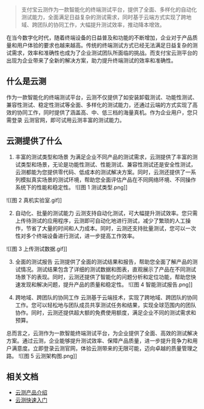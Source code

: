 >支付宝云测作为一款智能化的终端测试平台，提供了全面、多样化的自动化测试能力，全面满足日益复杂的测试需求，同时基于云端方式实现了跨地域、跨团队的协同工作，大幅提升测试效率，推动降本增效。

在当今数字化时代，随着终端设备的日益普及和功能的不断增加，企业对于产品质量和用户体验的要求也越来越高。传统的终端测试方式已经无法满足日益复杂的测试需求，效率和准确性也成为了企业测试团队所面临的挑战。而支付宝云测平台的出现为企业带来了全新的解决方案，助力提升终端测试的效率和准确性。

## 什么是云测
作为一款智能化的终端测试平台，云测不仅提供了如安装卸载测试、功能性测试、兼容性测试、稳定性测试等全面、多样化的测试能力，还通过云端的方式实现了高效的协同工作，同时提供了涵盖高、中、低三档的海量真机。作为企业用户，您只需登录 云测官网，即可试用云测丰富的测试能力。

## 云测提供了什么
1. 丰富的测试类型和场景
为满足企业不同产品的测试需求，云测提供了丰富的测试类型和场景，无论是功能性测试、性能测试、兼容性测试还是安全性测试，云测都能为您提供零代码、低成本的测试解决方案。同时，云测还提供了一系列模拟真实场景的测试环境，帮助您全面评估产品在不同网络环境、不同操作系统下的性能和稳定性。
![[图 1 测试类型.png]]


![[图 2 真机实验室.gif]]

2. 自动化、批量的测试能力
云测支持自动化测试，可大幅提升测试效率。您只需上传待测试的应用程序，云测即可自动化地进行测试，减少了繁琐的人工操作，节省了大量的时间和人力成本。同时，云测还支持批量测试，您可以一次性对多个终端设备进行测试，进一步提高工作效率。

![[图 3 上传测试数据.gif]]

3. 全面的测试报告
云测提供了全面的测试结果和报告，帮助您全面了解产品的测试情况。测试结果包含了详细的测试数据和图表，直观展示了产品在不同测试场景下的表现。同时，云测还提供了智能化的问题分析和定位功能，帮助您快速发现和解决问题，提升产品的质量和稳定性。
![[图 4 智能测试报告.png]]

4. 跨地域、跨团队的协同工作
云测基于云端技术，实现了跨地域、跨团队的协同工作。您可以轻松地与团队成员共享测试任务和结果，实现全球范围内的团队协作。同时，云测还提供超大额的免费使用额度，满足企业不同的测试需求和预算。

总而言之，云测作为一款智能终端测试平台，为企业提供了全面、高效的测试解决方案。通过云测，企业能够提升测试效率、保障产品质量，进一步提升竞争力和用户满意度。立即登录云测官网，体验云测带来的无限可能，迈向卓越的质量管理之路。
![[图 5 云测架构图.png]]

## 相关文档
- [云测产品介绍](https://opendocs.alipay.com/cloud/08jm0l?pathHash=494571ca "云测产品介绍")
- [云测快速入门](https://opendocs.alipay.com/cloud/08jm0m?pathHash=378998a1 "云测快速入门")

